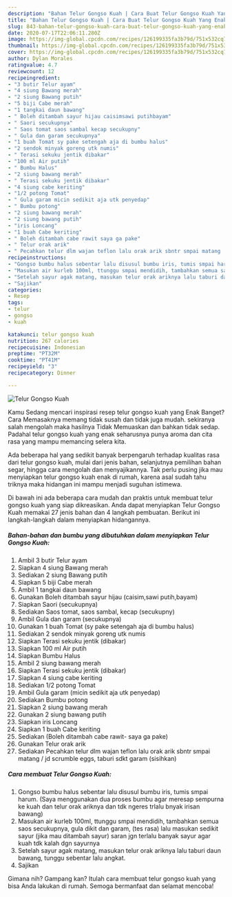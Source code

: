 ```yaml
---
description: "Bahan Telur Gongso Kuah | Cara Buat Telur Gongso Kuah Yang Enak Dan Mudah"
title: "Bahan Telur Gongso Kuah | Cara Buat Telur Gongso Kuah Yang Enak Dan Mudah"
slug: 843-bahan-telur-gongso-kuah-cara-buat-telur-gongso-kuah-yang-enak-dan-mudah
date: 2020-07-17T22:06:11.280Z
image: https://img-global.cpcdn.com/recipes/126199335fa3b79d/751x532cq70/telur-gongso-kuah-foto-resep-utama.jpg
thumbnail: https://img-global.cpcdn.com/recipes/126199335fa3b79d/751x532cq70/telur-gongso-kuah-foto-resep-utama.jpg
cover: https://img-global.cpcdn.com/recipes/126199335fa3b79d/751x532cq70/telur-gongso-kuah-foto-resep-utama.jpg
author: Dylan Morales
ratingvalue: 4.7
reviewcount: 12
recipeingredient:
- "3 butir Telur ayam"
- "4 siung Bawang merah"
- "2 siung Bawang putih"
- "5 biji Cabe merah"
- "1 tangkai daun bawang"
- " Boleh ditambah sayur hijau caisimsawi putihbayam"
- " Saori secukupnya"
- " Saos tomat saos sambal kecap secukupny"
- " Gula dan garam secukupnya"
- "1 buah Tomat sy pake setengah aja di bumbu halus"
- "2 sendok minyak goreng utk numis"
- " Terasi sekuku jentik dibakar"
- "100 ml Air putih"
- " Bumbu Halus"
- "2 siung bawang merah"
- " Terasi sekuku jentik dibakar"
- "4 siung cabe keriting"
- "1/2 potong Tomat"
- " Gula garam micin sedikit aja utk penyedap"
- " Bumbu potong"
- "2 siung bawang merah"
- "2 siung bawang putih"
- "iris Loncang"
- "1 buah Cabe keriting"
- " Boleh ditambah cabe rawit saya ga pake"
- " Telur orak arik"
- " Pecahkan telur dlm wajan teflon lalu orak arik sbntr smpai matang  jd scrumble eggs taburi sdkt garam sisihkan"
recipeinstructions:
- "Gongso bumbu halus sebentar lalu disusul bumbu iris, tumis smpai harum. (Saya menggunakan dua proses bumbu agar meresap sempurna ke kuah dan telur orak ariknya dan tdk ngeres trlalu bnyak irisan bawang)"
- "Masukan air kurleb 100ml, ttunggu smpai mendidih, tambahkan semua saos secukupnya, gula dikit dan garam, (tes rasa) lalu masukan sedikit sayur (jika mau ditambah sayur) saran jgn terlalu banyak sayur agar kuah tdk kalah dgn sayurnya"
- "Setelah sayur agak matang, masukan telur orak ariknya lalu taburi daun bawang, tunggu sebentar lalu angkat."
- "Sajikan"
categories:
- Resep
tags:
- telur
- gongso
- kuah

katakunci: telur gongso kuah 
nutrition: 267 calories
recipecuisine: Indonesian
preptime: "PT32M"
cooktime: "PT41M"
recipeyield: "3"
recipecategory: Dinner

---
```



![Telur Gongso Kuah](https://img-global.cpcdn.com/recipes/126199335fa3b79d/751x532cq70/telur-gongso-kuah-foto-resep-utama.jpg)

Kamu Sedang mencari inspirasi resep telur gongso kuah yang Enak Banget? Cara Memasaknya memang tidak susah dan tidak juga mudah. sekiranya salah mengolah maka hasilnya Tidak Memuaskan dan bahkan tidak sedap. Padahal telur gongso kuah yang enak seharusnya punya aroma dan cita rasa yang mampu memancing selera kita.

Ada beberapa hal yang sedikit banyak berpengaruh terhadap kualitas rasa dari telur gongso kuah, mulai dari jenis bahan, selanjutnya pemilihan bahan segar, hingga cara mengolah dan menyajikannya. Tak perlu pusing jika mau menyiapkan telur gongso kuah enak di rumah, karena asal sudah tahu triknya maka hidangan ini mampu menjadi suguhan istimewa.




Di bawah ini ada beberapa cara mudah dan praktis untuk membuat telur gongso kuah yang siap dikreasikan. Anda dapat menyiapkan Telur Gongso Kuah memakai 27 jenis bahan dan 4 langkah pembuatan. Berikut ini langkah-langkah dalam menyiapkan hidangannya.

<!--inarticleads1-->

##### Bahan-bahan dan bumbu yang dibutuhkan dalam menyiapkan Telur Gongso Kuah:

1. Ambil 3 butir Telur ayam
1. Siapkan 4 siung Bawang merah
1. Sediakan 2 siung Bawang putih
1. Siapkan 5 biji Cabe merah
1. Ambil 1 tangkai daun bawang
1. Gunakan  Boleh ditambah sayur hijau (caisim,sawi putih,bayam)
1. Siapkan  Saori (secukupnya)
1. Sediakan  Saos tomat, saos sambal, kecap (secukupny)
1. Ambil  Gula dan garam (secukupnya)
1. Gunakan 1 buah Tomat (sy pake setengah aja di bumbu halus)
1. Sediakan 2 sendok minyak goreng utk numis
1. Siapkan  Terasi sekuku jentik (dibakar)
1. Siapkan 100 ml Air putih
1. Siapkan  Bumbu Halus
1. Ambil 2 siung bawang merah
1. Siapkan  Terasi sekuku jentik (dibakar)
1. Siapkan 4 siung cabe keriting
1. Sediakan 1/2 potong Tomat
1. Ambil  Gula garam (micin sedikit aja utk penyedap)
1. Sediakan  Bumbu potong
1. Siapkan 2 siung bawang merah
1. Gunakan 2 siung bawang putih
1. Siapkan iris Loncang
1. Siapkan 1 buah Cabe keriting
1. Sediakan  (Boleh ditambah cabe rawit- saya ga pake)
1. Gunakan  Telur orak arik
1. Sediakan  Pecahkan telur dlm wajan teflon lalu orak arik sbntr smpai matang / jd scrumble eggs, taburi sdkt garam (sisihkan)




<!--inarticleads2-->

##### Cara membuat Telur Gongso Kuah:

1. Gongso bumbu halus sebentar lalu disusul bumbu iris, tumis smpai harum. (Saya menggunakan dua proses bumbu agar meresap sempurna ke kuah dan telur orak ariknya dan tdk ngeres trlalu bnyak irisan bawang)
1. Masukan air kurleb 100ml, ttunggu smpai mendidih, tambahkan semua saos secukupnya, gula dikit dan garam, (tes rasa) lalu masukan sedikit sayur (jika mau ditambah sayur) saran jgn terlalu banyak sayur agar kuah tdk kalah dgn sayurnya
1. Setelah sayur agak matang, masukan telur orak ariknya lalu taburi daun bawang, tunggu sebentar lalu angkat.
1. Sajikan




Gimana nih? Gampang kan? Itulah cara membuat telur gongso kuah yang bisa Anda lakukan di rumah. Semoga bermanfaat dan selamat mencoba!
